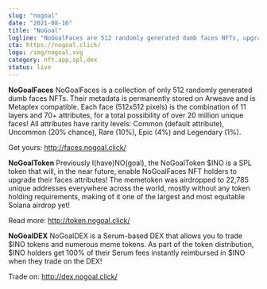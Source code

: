 ```yaml
---
slug: "nogoal"
date: "2021-08-16"
title: "NoGoal"
logline: "NoGoalFaces are 512 randomly generated dumb faces NFTs, upgradable with useless NoGoalTokens, that are tradable on the NoGoalDEX!"
cta: https://nogoal.click/
logo: /img/nogoal.svg
category: nft,app,spl,dex
status: live
---
```


<b>NoGoalFaces</b>
NoGoalFaces is a collection of only 512 randomly generated dumb faces NFTs. Their metadata is permanently stored on Arweave and is Metaplex compatible. Each face (512x512 pixels) is the combination of 11 layers and 70+ attributes, for a total possibility of over 20 million unique faces! All attributes have rarity levels: Common (default attribute), Uncommon (20% chance), Rare (10%), Epic (4%) and Legendary (1%).

Get yours: http://faces.nogoal.click/</br>

<b>NoGoalToken</b> 
Previously I(have)NO(goal), the NoGoalToken $INO is a SPL token that will, in the near future, enable NoGoalFaces NFT holders to upgrade their faces attributes! The memetoken was airdropped to 22,785 unique addresses everywhere across the world, mostly without any token holding requirements, making of it one of the largest and most equitable Solana airdrop yet!

Read more: http://token.nogoal.click/</br>

<b>NoGoalDEX</b>
NoGoalDEX is a Serum-based DEX that allows you to trade $INO tokens and numerous meme tokens. As part of the token distribution, $INO holders get 100% of their Serum fees instantly reimbursed in $INO when they trade on the DEX! 

Trade on: http://dex.nogoal.click/</br>